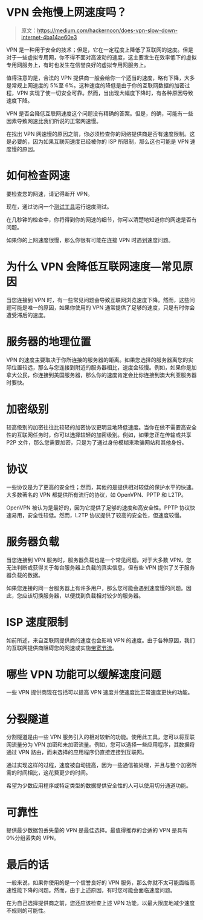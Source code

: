 # VPN 会拖慢上网速度吗？

> 原文：<https://medium.com/hackernoon/does-vpn-slow-down-internet-4ba14ae60e3>

VPN 是一种用于安全的技术；但是，它在一定程度上降低了互联网的速度。但是对于一些虚拟专用网，你不得不面对高波动的速度，这主要发生在效率低下的虚拟专用网服务上，有时也发生在信誉良好的虚拟专用网服务上。

值得注意的是，合法的 VPN 提供商一般会给你一个适当的速度，略有下降，大多是常规上网速度的 5%至 6%。这种速度的降低是由于你的互联网数据的加密过程，VPN 实现了使一切安全可靠。然而，当出现大幅度下降时，有各种原因导致速度下降。

VPN 是否会降低互联网速度这个问题没有精确的答案。但是，的确，可能有一些因素导致网速比我们所说的正常网速慢。

在找出 VPN 网速慢的原因之前，你必须检查你的网络提供商是否有速度限制。这是必要的，因为如果互联网速度已经被你的 ISP 所限制，那么这也可能是 VPN 速度慢的原因。

# 如何检查网速

要检查您的网速，请记得断开 VPN。

现在，通过访问一个[测试工具](http://vpninsights.speedtestcustom.com/)运行速度测试。

在几秒钟的检查中，你将得到你的网速的细节，你可以清楚地知道你的网速是否有问题。

如果你的上网速度很慢，那么你很有可能在连接 VPN 时遇到速度问题。

# 为什么 VPN 会降低互联网速度—常见原因

当您连接到 VPN 时，有一些常见问题会导致互联网浏览速度下降。然而，这些问题可能是唯一的原因，如果你使用的 VPN 通常提供了足够的速度，只是有时你会遭受滞后的速度。

# 服务器的地理位置

VPN 的速度主要取决于你所连接的服务器的距离。如果您选择的服务器离您的实际位置较远，那么与您连接到附近的服务器相比，速度会较慢。例如，如果你是加拿大公民，你连接到美国服务器，那么你的速度肯定会比你连接到澳大利亚服务器时要快。

# 加密级别

较高级别的加密往往比较轻的加密协议更明显地降低速度。当你在做不需要高安全性的互联网任务时，你可以选择较轻的加密级别。例如，如果您正在传输或共享 P2P 文件，那么您需要加密，只是为了通过身份模糊来欺骗网站和其他身份。

# 协议

一些协议是为了更高的安全性；然而，其他的是提供相对较低的保护水平的快速。大多数著名的 VPN 都提供所有流行的协议，如 OpenVPN、PPTP 和 L2TP。

OpenVPN 被认为是最好的，因为它提供了足够的速度和高安全性。PPTP 协议快速易用，安全性较低。然而，L2TP 协议提供了较高的安全性，但速度较慢。

# 服务器负载

当您连接到 VPN 服务时，服务器负载也是一个常见问题。对于大多数 VPN，您无法判断或获得关于每台服务器上负载的真实信息，但有些 VPN 提供了关于服务器负载的数据。

如果您连接的同一台服务器上有许多用户，那么您可能会遇到速度慢的问题。因此，您应该切换服务器，以便找到负载相对较少的服务器。

# ISP 速度限制

如前所述，来自互联网提供商的速度也会影响 VPN 的速度。由于各种原因，我们的互联网提供商阻碍您的网速或实施[带宽节流](https://www.beencrypted.com/bypass-isp-throttling/)。

# 哪些 VPN 功能可以缓解速度问题

一些 VPN 提供商现在包括可以提高 VPN 速度并使速度比正常速度更快的功能。

# 分裂隧道

分割隧道是由一些 VPN 服务引入的相对较新的功能。使用此工具，您可以将互联网流量分为 VPN 加密和未加密流量。例如，您可以选择一些应用程序，其数据将通过 VPN 路由，而未选择的应用程序仍直接连接到互联网。

通过实现这样的过程，速度被自动提高，因为一些通信被处理，并且与整个加密所需的时间相比，这花费更少的时间。

希望为少数应用程序或特定类型的数据提供安全性的人可以使用切分通道功能。

# 可靠性

提供最少数据包丢失量的 VPN 是最佳选择。最值得推荐的合适的 VPN 是具有 0%分组丢失的 VPN。

# 最后的话

一般来说，如果你使用的是一个信誉良好的 VPN 服务，那么你就不太可能面临高速性能下降的问题。然而，由于上述原因，有时您可能会面临速度问题。

在为自己选择提供商之前，您还应该检查上述 VPN 功能，以最大限度地减少速度不规则的可能性。